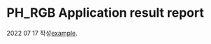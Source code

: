 <!DOCTYPE html>
<html>
  <head>
  </head>
  <body>
    <h1>PH_RGB Application result report</h1>
    <p>2022 07 17 작성<a href="https://github.com/Park-minseo/phrgb/blob/master/phrgb_result_report.pdf">example</a>.</p>
  </body>
</html>
